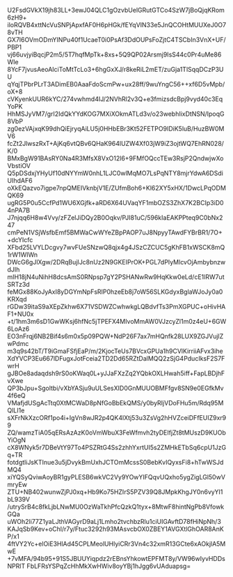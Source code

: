 U2FsdGVkX19jh83LL+3ewJ04QLC1gOzvbUelGRutGTCo4SzW7jBoQjqKRom6zH9+
iloRQVB4xttNcVuSNPjApxfAF0H6pHGk/fEYqVIN33e5JnQCOHtMUUXeJ0O78vTH
GX7l6OVmODmYINPu40f1UcaeT0i0PsAf3DdOUPsFoZjtC4TSCbIn3VnX+UF/PBP1
vj66uvjyiBqcjP2m5/5T7hqfMpTk+8xs+5Q9QP02Arsmj9IsS44c0Pr4uMe86WIe
8YcF7jvusAeoAIciToMtTcLo3+6hgGxXJ/r8keRiL2mET/zuGja1TlSqqDCzP3UU
qYqjTPbrPLrT3ADimEB0AaaFdoScmPw+ux28ff/9wuYngC56++xf6D5vMpb/oX+8
cVKyenkUUR6kYC/274vwhmd4IJ/2NVhRl2v3Q+e3fmizsdcBpj9vyd40c3EqYoPK
HhMSJyVM7/grI2IdQkYYdKOG7MXiXOkmATLd3v/o23webhIixDtNSN/IpoqG8VbP
zg0ezVAjxqK99dhQiEjryqAiLU5j0HHbEBr3Kt52FETPO9IDiK5luB/HuzBW0MV6
fcZt2JlwszRxT+AjKq6vtQBv6QHaK964lUZW4Xf03jW9iZ3ojtWQ7EhRN028/K/0
BMxBgW91BAsRY0Na4R3MfsX8VxO12l6+9FMfOQccTEw3RsjP2QndwjwXoVbstiOV
Q5pDSdxjYHyUf10dNYYmW0nhL1LJC0wlMqMO7LsPqNTY8mjrYdwA6DSdiUIhdAF6
oXkEQazvo7igpe7npQMEIVknbjV1E/ZUfmBoh6+Kl62XY5xHX/1DwcLPqODMQK69
ugRG5P0u5CcfPd1WU6XGjfk+aRD6X64UVaqYF1mbOZS3ZhX7K2BCIp3iD04nPA7B
J7njqq6H8w4Vvy/zFZelJiDQy2B0Oqkv/PJI81uC/596kIaEAKPPteq9C0bNx247
cmPeN1VSjWsfbEmf5BMWaCwWYeZBpPAOP7uJ8NpyyTAwdFYBrBR1/7O++dcYIcfc
XFbd25LVYLDcgvy7wvFUeSNzwQ8qjx4g4JSzCZCUC5gKhFB1xWSCK8mQ1rW1WIWn
DWcG6gJlXgw/2DRqBujIJc8nUz2N9GKEIPrOK+PGL7dPIyMlcvOjAmbybnzwdJIh
mIH18jN4uNihH8dcsAmS0RNpsp7gY2PSHANwRw9HqKkw0eLd/cE1lRW7utSRTz3d
feMGx88KoJyAxI8yDGYmNpFsRIP0hzeEb8j7oW56SLKGdyxBglaWJoJy0a0KRXqd
rGDw39itaS9aXEpZkhw6X71VSDWZCwhwkgLQBdvfTs3PmXGPUC+oHivHAF1+NU0x
+t/1hm3m6sD1GwWKsj6hfNc5jTPEFX4MIvoMmAW0VJzcyZl1m0z4eU+6GW6LoAz6
EO3nFrqj6NB2Bif4s6m0x5p09PQW+NdP26F7ax7mHQnfk28LUX9ZGJVujlZwPdmc
m3q9s42bT/T9iGmaFSfjEaP/m/2KjocTeUs7BVcxGPUa1h9CVlKirriiAFvx3ihe
XdYVCP3Eu667lDFugxJotFceia2TD2Dd65RZtDalMQQ2zSjG4PducIksF2S7FwrH
gJBOe8adaqdsh9rS0oKWaq0L+yJJaFXzZq2YQbkOXLHwah5iff+FapLBDjhFvXwe
QP3bJpu+Sgoltbi/vXbYASju9uULSesXID0GnMUUOBMFfgv8SN9e0EGfkMv4f6eQ
VMafjdUSgAcTtq0XtMCWaD8pNfGoBbEkQMS/y0byRIjVDoFHu5m/Rdq95MQlLI1e
sXFrNkXzcORf1po4i+IgVn8wJR2p4QK4lXtj53u3ZsVg2hHVZceiDFfEUIZ9xr99
ZQ/wamzTiA05qERsAzAzK0oVmWbuX3FeWfmvh2tyDEIfjZt8tMUszD9KUObYiOgN
cX8WNyk5r7DBeVtY97To4PSZRtG4Ss2zhhYxrtUI5s2ZMHkETbSq6cpU1JzGq+TR
fotdgtliJsKTInue3u5jDvykBmUxhJCTOmMcssS0BebKvIQyxsFi8+hTwWSJdMQ4
xiYQSyQviwAoyBR1gyPLESB6wkVC2Vy9YOwYIFQqvUQxho5ygZigLGl50wVmryEw
ZTU+NB402wunwZjPJ0xq+Hb9Ko75HZIrS5PZV39Q8JMpkKhgJY0n6vyYI1bL939V
/utrySrB4c8fkLjbLNwMU0OzWaTkhPfcQzkQ1tyx+8MtwF8hintNgPb8VfowkGQa
uWOh2li77Z1yaLJthVAGyrD9aLj1Lmho2tvchbzRlu1ciUIGAvftD78fHiNpNh/3
KAJqSb9Kev+oChl/r7y/Ftuc3292h93MAsvcbOX0ZBEY1AVGXtlGhOAR8AnKP/x1
4ftVY2Yc+elOiE3HlAd45CPLMeolUHlyiCRr3Vn4c32xmR13GCte6xAOkjlA5MwE
+7vMFA/94b95+91S5JBUUYiqpdz2rEBnsYhkowtEPFMT8y/VW96wIyvHDDsNPRlT
FbLFRsYSPqZcHhMkXwHWiv8oyYBj1hJgg6vUAduapsg=
